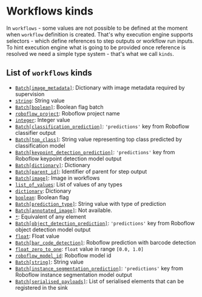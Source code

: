 # Workflows kinds

In `workflows` - some values are not possible to be defined at the moment
when `workflow` definition is created. That's why execution engine supports
selectors - which define references to step outputs or workflow run inputs.
To hint execution engine what is going to be provided once reference is 
resolved we need a simple type system - that's what we call `kinds`.
 
## List of `workflows` kinds
<!--- AUTOGENERATED_KINDS_LIST -->
* [`Batch[image_metadata]`](/workflows/kinds/batch_image_metadata): Dictionary with image metadata required by supervision
* [`string`](/workflows/kinds/string): String value
* [`Batch[boolean]`](/workflows/kinds/batch_boolean): Boolean flag batch
* [`roboflow_project`](/workflows/kinds/roboflow_project): Roboflow project name
* [`integer`](/workflows/kinds/integer): Integer value
* [`Batch[classification_prediction]`](/workflows/kinds/batch_classification_prediction): `'predictions'` key from Roboflow classifier output
* [`Batch[top_class]`](/workflows/kinds/batch_top_class): String value representing top class predicted by classification model
* [`Batch[keypoint_detection_prediction]`](/workflows/kinds/batch_keypoint_detection_prediction): `'predictions'` key from Roboflow keypoint detection model output
* [`Batch[dictionary]`](/workflows/kinds/batch_dictionary): Dictionary
* [`Batch[parent_id]`](/workflows/kinds/batch_parent_id): Identifier of parent for step output
* [`Batch[image]`](/workflows/kinds/batch_image): Image in workflows
* [`list_of_values`](/workflows/kinds/list_of_values): List of values of any types
* [`dictionary`](/workflows/kinds/dictionary): Dictionary
* [`boolean`](/workflows/kinds/boolean): Boolean flag
* [`Batch[prediction_type]`](/workflows/kinds/batch_prediction_type): String value with type of prediction
* [`Batch[annotated_image]`](/workflows/kinds/batch_annotated_image): Not available.
* [`*`](/workflows/kinds/*): Equivalent of any element
* [`Batch[object_detection_prediction]`](/workflows/kinds/batch_object_detection_prediction): `'predictions'` key from Roboflow object detection model output
* [`float`](/workflows/kinds/float): Float value
* [`Batch[bar_code_detection]`](/workflows/kinds/batch_bar_code_detection): Roboflow prediction with barcode detection
* [`float_zero_to_one`](/workflows/kinds/float_zero_to_one): `float` value in range `[0.0, 1.0]`
* [`roboflow_model_id`](/workflows/kinds/roboflow_model_id): Roboflow model id
* [`Batch[string]`](/workflows/kinds/batch_string): String value
* [`Batch[instance_segmentation_prediction]`](/workflows/kinds/batch_instance_segmentation_prediction): `'predictions'` key from Roboflow instance segmentation model output
* [`Batch[serialised_payloads]`](/workflows/kinds/batch_serialised_payloads): List of serialised elements that can be registered in the sink
<!--- AUTOGENERATED_KINDS_LIST -->
